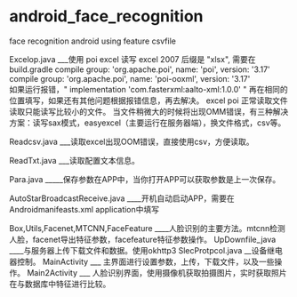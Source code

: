 # android_face_recognition
face recognition android using feature csvfile 

Excelop.java  ___使用 poi excel 读写 excel 2007 后缀是 "xlsx", 需要在build.gradle
            compile group: 'org.apache.poi', name: 'poi', version: '3.17'
            compile group: 'org.apache.poi', name: 'poi-ooxml', version: '3.17'  
            如果运行报错，" implementation 'com.fasterxml:aalto-xml:1.0.0' " 再在相同的位置填写，如果还有其他问题根据报错信息，再去解决。
            excel poi 正常读取文件读取只能读写比较小的文件。
            当文件稍微大的时候将出现OMM错误，有三种解决方案：读写sax模式，easyexcel（主要运行在服务器端），换文件格式，csv等。
     
Readcsv.java ___读取excel出现OOM错误，直接使用csv，方便读取。

ReadTxt.java ___读取配置文本信息。
    
Para.java _____保存参数在APP中，当你打开APP可以获取参数是上一次保存。

AutoStarBroadcastReceive.java ____开机自动启动APP，需要在Androidmanifeasts.xml application中填写

Box,Utils,Facenet,MTCNN,FaceFeature  ____人脸识别的主要方法。mtcnn检测人脸，facenet导出特征参数，facefeature特征参数操作。
UpDownfile_java ____与服务器上传下载文件和数据。使用okhttp3
SlecProtpcol.java  __设备继电器控制。
MainActivity  ___ 主界面进行设置参数，上传，下载文件，以及一些操作。
Main2Activity  ___ 人脸识别界面，使用摄像机获取拍摄图片，实时获取照片在与数据库中特征进行比较。




